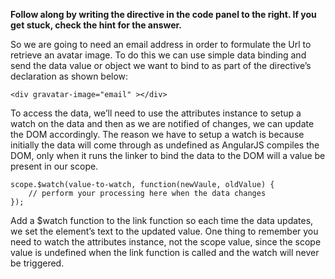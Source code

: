**Follow along by writing the directive in the code panel to the right. If you get stuck, check the hint for the answer.**

So we are going to need an email address in order to formulate the Url to retrieve an avatar image. To do this we can use simple data binding and send the data value or object we want to bind to as part of the directive’s declaration as shown below:

    <div gravatar-image="email" ></div>

To access the data, we’ll need to use the attributes instance to setup a watch on the data and then as we are notified of changes, we can update the DOM accordingly. The reason we have to setup a watch is because initially the data will come through as undefined as AngularJS compiles the DOM, only when it runs the linker to bind the data to the DOM will a value be present in our scope.

    scope.$watch(value-to-watch, function(newVaule, oldValue) {
        // perform your processing here when the data changes
    });

Add a $watch function to the link function so each time the data updates, we set the element’s text to the updated value. One thing to remember you need to watch the attributes instance, not the scope value, since the scope value is undefined when the link function is called and the watch will never be triggered.